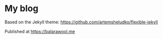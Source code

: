 # My blog

Based on the Jekyll theme: https://github.com/artemsheludko/flexible-jekyll

Published at https://balarawool.me
